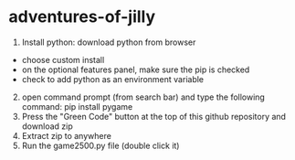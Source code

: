 # adventures-of-jilly

1. Install python: download python from browser 
  * choose custom install
  * on the optional features panel, make sure the pip is checked
  * check to add python as an environment variable
2. open command prompt (from search bar) and type the following command: pip install pygame
3. Press the "Green Code" button at the top of this github repository and download zip
4. Extract zip to anywhere
5. Run the game2500.py file (double click it)
